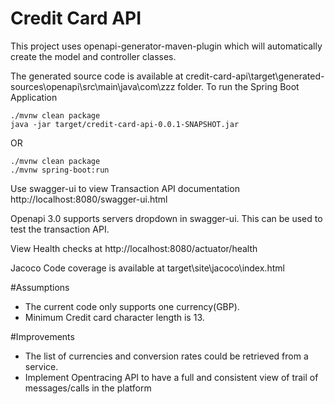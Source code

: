 # Credit Card API

This project uses openapi-generator-maven-plugin which will automatically create the model and controller classes.

The generated source code is available at credit-card-api\target\generated-sources\openapi\src\main\java\com\zzz folder.
To run the Spring Boot Application
```
./mvnw clean package
java -jar target/credit-card-api-0.0.1-SNAPSHOT.jar
```
OR
```
./mvnw clean package
./mvnw spring-boot:run
```
Use swagger-ui to view Transaction API documentation
http://localhost:8080/swagger-ui.html

Openapi 3.0 supports servers dropdown in swagger-ui. This can be used to test the transaction API.

View Health checks at
http://localhost:8080/actuator/health

Jacoco Code coverage is available at target\site\jacoco\index.html

#Assumptions
* The current code only supports one currency(GBP).
* Minimum Credit card character length is 13.

#Improvements
* The list of currencies and conversion rates could be retrieved from a service.
* Implement Opentracing API to have a full and consistent view of trail of messages/calls in the platform